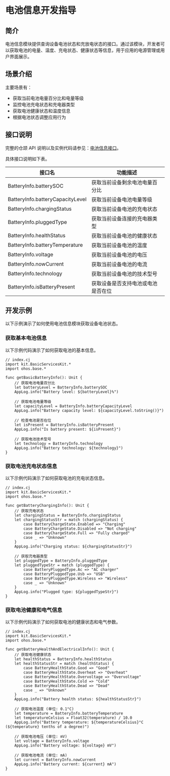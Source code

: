 # 电池信息开发指导

## 简介

电池信息模块提供查询设备电池状态和充放电状态的接口。通过该模块，开发者可以获取电池的电量、温度、充电状态、健康状态等信息，用于应用的电源管理或用户界面展示。

## 场景介绍

主要场景有：

- 获取当前电池电量百分比和电量等级
- 监控电池充电状态和充电器类型
- 获取电池健康状态和温度信息
- 根据电池状态调整应用行为

## 接口说明

完整的仓颉 API 说明以及实例代码请参见：[电池信息接口](../../API_Reference/source_zh_cn/BasicServicesKit/cj-apis-battery_info.md)。

具体接口说明如下表。

| 接口名 | 功能描述 |
| ------------------------------------------ | ----------------------------------------------------------- |
| BatteryInfo.batterySOC | 获取当前设备剩余电池电量百分比 |
| BatteryInfo.batteryCapacityLevel | 获取当前设备电池电量等级 |
| BatteryInfo.chargingStatus | 获取当前设备电池的充电状态 |
| BatteryInfo.pluggedType | 获取当前设备连接的充电器类型 |
| BatteryInfo.healthStatus | 获取当前设备电池的健康状态 |
| BatteryInfo.batteryTemperature | 获取当前设备电池的温度 |
| BatteryInfo.voltage | 获取当前设备电池的电压 |
| BatteryInfo.nowCurrent | 获取当前设备电池的电流 |
| BatteryInfo.technology | 获取当前设备电池的技术型号 |
| BatteryInfo.isBatteryPresent | 获取设备是否支持电池或电池是否在位 |

## 开发示例

以下示例演示了如何使用电池信息模块获取设备电池状态。

### 获取基本电池信息

以下示例代码演示了如何获取电池的基本信息。

<!-- compile -->

```cangjie
// index.cj
import kit.BasicServicesKit.*
import ohos.base.*

func getBasicBatteryInfo(): Unit {
    // 获取电池电量百分比
    let batteryLevel = BatteryInfo.batterySOC
    AppLog.info("Battery level: ${batteryLevel}%")
    
    // 获取电池电量等级
    let capacityLevel = BatteryInfo.batteryCapacityLevel
    AppLog.info("Battery capacity level: ${capacityLevel.toString()}")
    
    // 检查电池是否在位
    let isPresent = BatteryInfo.isBatteryPresent
    AppLog.info("Is battery present: ${isPresent}")
    
    // 获取电池技术型号
    let technology = BatteryInfo.technology
    AppLog.info("Battery technology: ${technology}")
}
```

### 获取电池充电状态信息

以下示例代码演示了如何获取电池的充电状态信息。

<!-- compile -->

```cangjie
// index.cj
import kit.BasicServicesKit.*
import ohos.base.*

func getBatteryChargingInfo(): Unit {
    // 获取充电状态
    let chargingStatus = BatteryInfo.chargingStatus
    let chargingStatusStr = match (chargingStatus) {
        case BatteryChargeState.Enabled => "Charging"
        case BatteryChargeState.Disabled => "Not charging"
        case BatteryChargeState.Full => "Fully charged"
        case _ => "Unknown"
    }
    AppLog.info("Charging status: ${chargingStatusStr}")
    
    // 获取充电器类型
    let pluggedType = BatteryInfo.pluggedType
    let pluggedTypeStr = match (pluggedType) {
        case BatteryPluggedType.Ac => "AC charger"
        case BatteryPluggedType.Usb => "USB"
        case BatteryPluggedType.Wireless => "Wireless"
        case _ => "Unknown"
    }
    AppLog.info("Plugged type: ${pluggedTypeStr}")
}
```

### 获取电池健康和电气信息

以下示例代码演示了如何获取电池的健康状态和电气参数。

<!-- compile -->

```cangjie
// index.cj
import kit.BasicServicesKit.*
import ohos.base.*

func getBatteryHealthAndElectricalInfo(): Unit {
    // 获取电池健康状态
    let healthStatus = BatteryInfo.healthStatus
    let healthStatusStr = match (healthStatus) {
        case BatteryHealthState.Good => "Good"
        case BatteryHealthState.Overheat => "Overheat"
        case BatteryHealthState.Overvoltage => "Overvoltage"
        case BatteryHealthState.Cold => "Cold"
        case BatteryHealthState.Dead => "Dead"
        case _ => "Unknown"
    }
    AppLog.info("Battery health status: ${healthStatusStr}")
    
    // 获取电池温度 (单位: 0.1°C)
    let temperature = BatteryInfo.batteryTemperature
    let temperatureCelsius = Float32(temperature) / 10.0
    AppLog.info("Battery temperature: ${temperatureCelsius}°C (${temperature} tenths of a degree)")
    
    // 获取电池电压 (单位: mV)
    let voltage = BatteryInfo.voltage
    AppLog.info("Battery voltage: ${voltage} mV")
    
    // 获取电池电流 (单位: mA)
    let current = BatteryInfo.nowCurrent
    AppLog.info("Battery current: ${current} mA")
}
```
